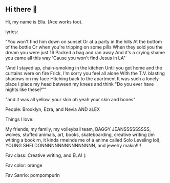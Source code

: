 ## Hi there 👋
Hi, my name is Ella. (Ace works too).

lyrics:

"You won't find him down on sunset Or at a party in the hills At the bottom of the bottle Or when you're tripping on some pills When they sold you the dream you were just 16 Packed a bag and ran away And it's a crying shame you came all this way 'Cause you won't find Jesus in LA"

"And I stayed up, chain-smoking in the kitchen Until you got home and the curtains were on fire Frick, I'm sorry you feel all alone With the T.V. blasting shadows on my face Hitching back to the apartment It was such a lonely place I place my head between my knees and think "Do you ever have nights like these?""

"and it was all yellow. your skin oh yeah your skin and bones"

People: Brooklyn, Ezra, and Nevia AND aLEX


Things I love: 

My friends, my family, my volleyball team, BAGGY JEANSSSSSSSSS, wolves, stuffed animals, art, books, skateboarding, creative writing (im wtiting a book rn, it kinda rmeinds me of a anime called Solo Leveling lol), YOUNG SHELDONNNNNNNNNNNNNNNN, and jewelry makin!!!!

Fav class: Creative writing, and ELA! (:

Fav color: orange

Fav Sanrio: pompompurin
   

